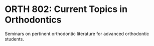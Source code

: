 # ORTH 802: Current Topics in Orthodontics

Seminars on pertinent orthodontic literature for advanced orthodontic students.